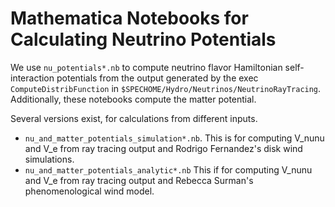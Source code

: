 # Mathematica Notebooks for Calculating Neutrino Potentials

We use `nu_potentials*.nb`  to compute neutrino flavor Hamiltonian
self-interaction potentials from the output generated by the exec
`ComputeDistribFunction` in `$SPECHOME/Hydro/Neutrinos/NeutrinoRayTracing`.
Additionally, these notebooks compute the matter potential.

Several versions exist, for calculations from different inputs.

* `nu_and_matter_potentials_simulation*.nb`.
  This is for computing V_nunu and V_e from ray tracing output and
  Rodrigo Fernandez's disk wind simulations.
* `nu_and_matter_potentials_analytic*.nb`
  This if for computing V_nunu and V_e from ray tracing output and
  Rebecca Surman's phenomenological wind model.
